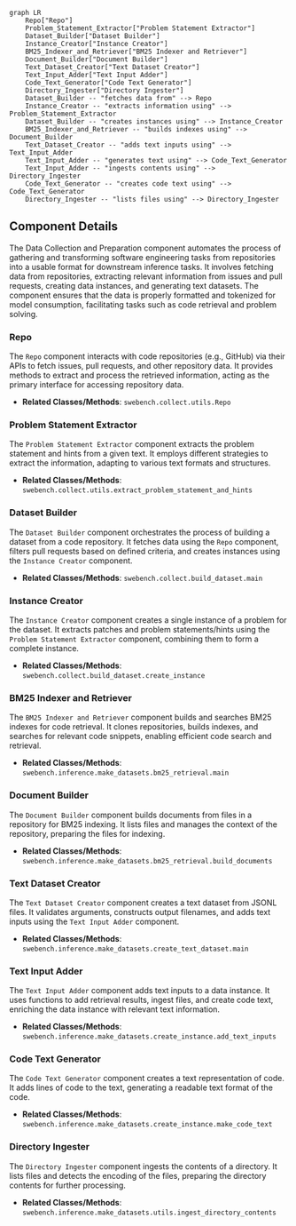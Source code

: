 ```mermaid
graph LR
    Repo["Repo"]
    Problem_Statement_Extractor["Problem Statement Extractor"]
    Dataset_Builder["Dataset Builder"]
    Instance_Creator["Instance Creator"]
    BM25_Indexer_and_Retriever["BM25 Indexer and Retriever"]
    Document_Builder["Document Builder"]
    Text_Dataset_Creator["Text Dataset Creator"]
    Text_Input_Adder["Text Input Adder"]
    Code_Text_Generator["Code Text Generator"]
    Directory_Ingester["Directory Ingester"]
    Dataset_Builder -- "fetches data from" --> Repo
    Instance_Creator -- "extracts information using" --> Problem_Statement_Extractor
    Dataset_Builder -- "creates instances using" --> Instance_Creator
    BM25_Indexer_and_Retriever -- "builds indexes using" --> Document_Builder
    Text_Dataset_Creator -- "adds text inputs using" --> Text_Input_Adder
    Text_Input_Adder -- "generates text using" --> Code_Text_Generator
    Text_Input_Adder -- "ingests contents using" --> Directory_Ingester
    Code_Text_Generator -- "creates code text using" --> Code_Text_Generator
    Directory_Ingester -- "lists files using" --> Directory_Ingester
```

## Component Details

The Data Collection and Preparation component automates the process of gathering and transforming software engineering tasks from repositories into a usable format for downstream inference tasks. It involves fetching data from repositories, extracting relevant information from issues and pull requests, creating data instances, and generating text datasets. The component ensures that the data is properly formatted and tokenized for model consumption, facilitating tasks such as code retrieval and problem solving.

### Repo
The `Repo` component interacts with code repositories (e.g., GitHub) via their APIs to fetch issues, pull requests, and other repository data. It provides methods to extract and process the retrieved information, acting as the primary interface for accessing repository data.
- **Related Classes/Methods**: `swebench.collect.utils.Repo`

### Problem Statement Extractor
The `Problem Statement Extractor` component extracts the problem statement and hints from a given text. It employs different strategies to extract the information, adapting to various text formats and structures.
- **Related Classes/Methods**: `swebench.collect.utils.extract_problem_statement_and_hints`

### Dataset Builder
The `Dataset Builder` component orchestrates the process of building a dataset from a code repository. It fetches data using the `Repo` component, filters pull requests based on defined criteria, and creates instances using the `Instance Creator` component.
- **Related Classes/Methods**: `swebench.collect.build_dataset.main`

### Instance Creator
The `Instance Creator` component creates a single instance of a problem for the dataset. It extracts patches and problem statements/hints using the `Problem Statement Extractor` component, combining them to form a complete instance.
- **Related Classes/Methods**: `swebench.collect.build_dataset.create_instance`

### BM25 Indexer and Retriever
The `BM25 Indexer and Retriever` component builds and searches BM25 indexes for code retrieval. It clones repositories, builds indexes, and searches for relevant code snippets, enabling efficient code search and retrieval.
- **Related Classes/Methods**: `swebench.inference.make_datasets.bm25_retrieval.main`

### Document Builder
The `Document Builder` component builds documents from files in a repository for BM25 indexing. It lists files and manages the context of the repository, preparing the files for indexing.
- **Related Classes/Methods**: `swebench.inference.make_datasets.bm25_retrieval.build_documents`

### Text Dataset Creator
The `Text Dataset Creator` component creates a text dataset from JSONL files. It validates arguments, constructs output filenames, and adds text inputs using the `Text Input Adder` component.
- **Related Classes/Methods**: `swebench.inference.make_datasets.create_text_dataset.main`

### Text Input Adder
The `Text Input Adder` component adds text inputs to a data instance. It uses functions to add retrieval results, ingest files, and create code text, enriching the data instance with relevant text information.
- **Related Classes/Methods**: `swebench.inference.make_datasets.create_instance.add_text_inputs`

### Code Text Generator
The `Code Text Generator` component creates a text representation of code. It adds lines of code to the text, generating a readable text format of the code.
- **Related Classes/Methods**: `swebench.inference.make_datasets.create_instance.make_code_text`

### Directory Ingester
The `Directory Ingester` component ingests the contents of a directory. It lists files and detects the encoding of the files, preparing the directory contents for further processing.
- **Related Classes/Methods**: `swebench.inference.make_datasets.utils.ingest_directory_contents`
